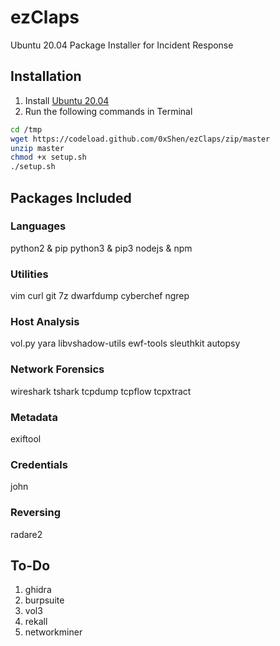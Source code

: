 # ezClaps
Ubuntu 20.04 Package Installer for Incident Response

## Installation
1. Install [Ubuntu 20.04](https://releases.ubuntu.com/)
2. Run the following commands in Terminal
```bash
cd /tmp
wget https://codeload.github.com/0xShen/ezClaps/zip/master
unzip master
chmod +x setup.sh
./setup.sh
```

## Packages Included
### Languages
python2 & pip
python3 & pip3
nodejs & npm

### Utilities
vim
curl
git
7z
dwarfdump
cyberchef
ngrep

### Host Analysis
vol.py
yara
libvshadow-utils
ewf-tools
sleuthkit
autopsy

### Network Forensics
wireshark
tshark
tcpdump
tcpflow
tcpxtract

### Metadata
exiftool

### Credentials
john

### Reversing
radare2

## To-Do
1. ghidra
2. burpsuite
3. vol3
4. rekall
5. networkminer
